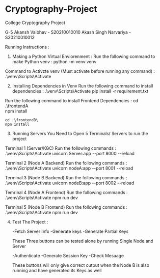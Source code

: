 # Cryptography-Project
College Cryptography Project

G-5
Akansh Vaibhav - S20210010010
Akash Singh Narvariya - S20210010012


Running Instructions :

1) Making a Python Virtual Enviorenment :
Run the following command to make Python venv :
    python -m venv venv

Command to Activzte venv (Must activate before running any command) :
    .\venv\Scripts\Activate


2) Installing Dependencies in Venv
Run the following command to install dependencies :
    .\venv\Scripts\Activate
    pip install -r requirement.txt

Run the following command to install Frontend Dependencies :
    cd .\frontendA\
    npm install

    cd .\frontendB\
    npm install


3) Running Servers 
You Need to Open 5 Terminals/ Servers to run the project

Terminal 1 (Server/KGC)
    Run the following commands :
    .\venv\Scripts\Activate
    uvicorn Server:app --port 8000 --reload

Terminal 2 (Node A Backend)
    Run the following commands :
    .\venv\Scripts\Activate
    uvicorn nodeA:app --port 8001 --reload

Terminal 3 (Node B Backend)
    Run the following commands :
    .\venv\Scripts\Activate
    uvicorn nodeB:app --port 8002 --reload

Temrinal 4 (Node A Frontend)
    Run the following commands :
    .\venv\Scripts\Activate
    npm run dev

Terminal 5 (Node B Frontend)
    Run the following commands :
    .\venv\Scripts\Activate
    npm run dev


4) Test The Project :

    -Fetch Server Info
    -Generate keys
    -Generate Partial Keys

    These Three buttons can be tested alone by running Single Node and Server

    -Authenticate
    -Generate Session Key
    -Check Mesaage

    These buttons will only give correct output when the Node B is also running and have generated its Keys as well